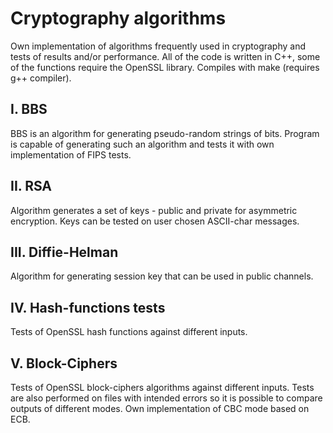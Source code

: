 # Cryptography algorithms


Own implementation of algorithms frequently used in cryptography and tests of results and/or performance. All of the code is written in C++, some of the functions require the OpenSSL library. Compiles with make (requires g++ compiler).


## I. BBS
BBS is an algorithm for generating pseudo-random strings of bits. Program is capable of generating such an algorithm and tests it with own implementation of FIPS tests.


## II. RSA
Algorithm generates a set of keys - public and private for asymmetric encryption. Keys can be tested on user chosen ASCII-char messages.


## III. Diffie-Helman
Algorithm for generating session key that can be used in public channels.


## IV. Hash-functions tests
Tests of OpenSSL hash functions against different inputs.


## V. Block-Ciphers
Tests of OpenSSL block-ciphers algorithms against different inputs. Tests are also performed on files with intended errors so it is possible to compare outputs of different modes. Own implementation of CBC mode based on ECB.
